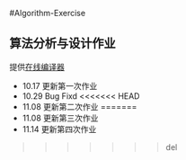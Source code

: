 ﻿#Algorithm-Exercise

## 算法分析与设计作业  

提供[在线编译器](http://ideone.com)

* 10.17 更新第一次作业
* 10.29 Bug Fixd
<<<<<<< HEAD
* 11.08 更新第二次作业
=======
* 11.08 更新第三次作业
* 11.14 更新第四次作业
>>>>>>> del
